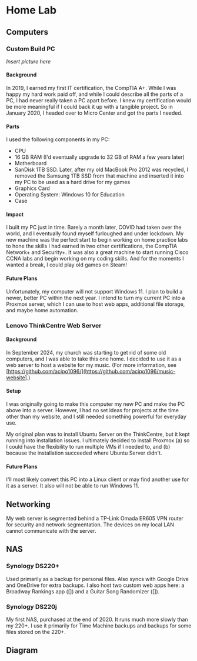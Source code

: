 # Home Lab

## Computers

### Custom Build PC

*Insert picture here*

#### Background

In 2019, I earned my first IT certification, the CompTIA A+. While I was happy my hard work paid off, and while I could describe all the parts of a PC, I had never really taken a PC apart before. I knew my certification would be more meaningful if I could back it up with a tangible project. So in January 2020, I headed over to Micro Center and got the parts I needed.

#### Parts

I used the following components in my PC:
- CPU
- 16 GB RAM (I'd eventually upgrade to 32 GB of RAM a few years later)
- Motherboard
- SanDisk 1TB SSD. Later, after my old MacBook Pro 2012 was recycled, I removed the Samsung 1TB SSD from that machine and inserted it into my PC to be used as a hard drive for my games
- Graphics Card
- Operating System: Windows 10 for Education
- Case

#### Impact

I built my PC just in time. Barely a month later, COVID had taken over the world, and I eventually found myself furloughed and under lockdown. My new machine was the perfect start to begin working on home practice labs to hone the skills I had earned in two other certifications, the CompTIA Network+ and Security+. It was also a great machine to start running Cisco CCNA labs and begin working on my coding skills. And for the moments I wanted a break, I could play old games on Steam!

#### Future Plans

Unfortunately, my computer will not support Windows 11. I plan to build a newer, better PC within the next year. I intend to turn my current PC into a Proxmox server, which I can use to host web apps, additional file storage, and maybe home automation.

### Lenovo ThinkCentre Web Server

#### Background

In September 2024, my church was starting to get rid of some old computers, and I was able to take this one home. I decided to use it as a web server to host a website for my music. (For more information, see [https://github.com/acipo1096/](https://github.com/acipo1096/music-website].)

#### Setup

I was originally going to make this computer my new PC and make the PC above into a server. However, I had no set ideas for projects at the time other than my website, and I still needed something powerful for everyday use. 

My original plan was to install Ubuntu Server on the ThinkCentre, but it kept running into installation issues. I ultimately decided to install Proxmox (a) so I could have the flexibility to run multiple VMs if I needed to, and (b) because the installation succeeded where Ubuntu Server didn't.

#### Future Plans

I'll most likely convert this PC into a Linux client or may find another use for it as a server. It also will not be able to run Windows 11.

## Networking

My web server is segmented behind a TP-Link Omada ER605 VPN router for security and network segmentation. The devices on my local LAN cannot communicate with the server.

## NAS

### Synology DS220+

Used primarily as a backup for personal files. Also syncs with Google Drive and OneDrive for extra backups. I also host two custom web apps here: a Broadway Rankings app ([]) and a Guitar Song Randomizer ([]).

### Synology DS220j

My first NAS, purchased at the end of 2020. It runs much more slowly than my 220+. I use it primarily for Time Machine backups and backups for some files stored on the 220+.

## Diagram
